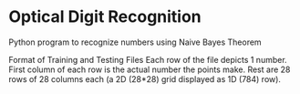 # Optical Digit Recognition
Python program to recognize numbers using Naive Bayes Theorem




Format of Training and Testing Files
Each row of the file depicts 1 number.
First column of each row is the actual number the points make.
Rest are 28 rows of 28 columns each (a 2D (28*28) grid displayed as 1D (784) row).

